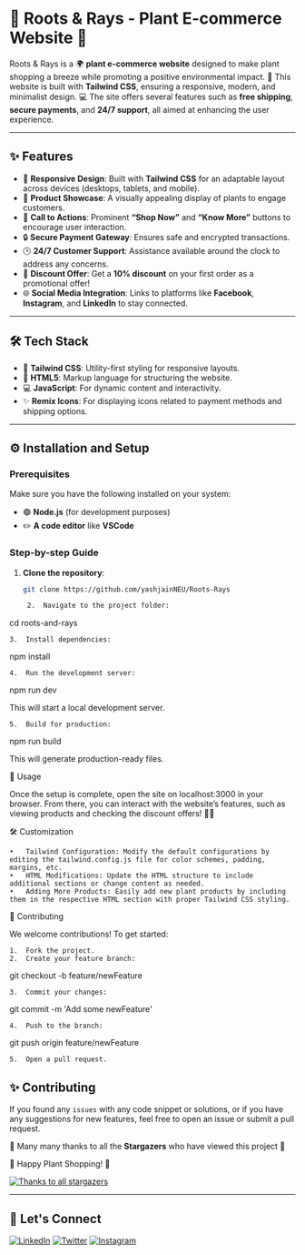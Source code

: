 # 🌱 Roots & Rays - Plant E-commerce Website 🌿

Roots & Rays is a 🌍 **plant e-commerce website** designed to make plant shopping a breeze while promoting a positive environmental impact. 🌿 This website is built with **Tailwind CSS**, ensuring a responsive, modern, and minimalist design. 💻 The site offers several features such as **free shipping**, **secure payments**, and **24/7 support**, all aimed at enhancing the user experience.

---

## ✨ Features

- 📱 **Responsive Design**: Built with **Tailwind CSS** for an adaptable layout across devices (desktops, tablets, and mobile).
- 🌸 **Product Showcase**: A visually appealing display of plants to engage customers.
- 🛒 **Call to Actions**: Prominent **“Shop Now”** and **“Know More”** buttons to encourage user interaction.
- 🔒 **Secure Payment Gateway**: Ensures safe and encrypted transactions.
- 🕒 **24/7 Customer Support**: Assistance available around the clock to address any concerns.
- 🎁 **Discount Offer**: Get a **10% discount** on your first order as a promotional offer!
- 🌐 **Social Media Integration**: Links to platforms like **Facebook**, **Instagram**, and **LinkedIn** to stay connected.

---

## 🛠️ Tech Stack

- 🎨 **Tailwind CSS**: Utility-first styling for responsive layouts.
- 🧱 **HTML5**: Markup language for structuring the website.
- 💻 **JavaScript**: For dynamic content and interactivity.
- ✨ **Remix Icons**: For displaying icons related to payment methods and shipping options.

---

## ⚙️ Installation and Setup

### Prerequisites

Make sure you have the following installed on your system:

- 🟢 **Node.js** (for development purposes)
- ✏️ **A code editor** like **VSCode**

### Step-by-step Guide

1. **Clone the repository**:
   ```bash
   git clone https://github.com/yashjainNEU/Roots-Rays

	2.	Navigate to the project folder:

cd roots-and-rays


	3.	Install dependencies:

npm install


	4.	Run the development server:

npm run dev

This will start a local development server.

	5.	Build for production:

npm run build

This will generate production-ready files.

🚀 Usage

Once the setup is complete, open the site on localhost:3000 in your browser. From there, you can interact with the website’s features, such as viewing products and checking the discount offers! 🌿💸

🛠️ Customization

	•	Tailwind Configuration: Modify the default configurations by editing the tailwind.config.js file for color schemes, padding, margins, etc.
	•	HTML Modifications: Update the HTML structure to include additional sections or change content as needed.
	•	Adding More Products: Easily add new plant products by including them in the respective HTML section with proper Tailwind CSS styling.

🤝 Contributing

We welcome contributions! To get started:

	1.	Fork the project.
	2.	Create your feature branch:

git checkout -b feature/newFeature


	3.	Commit your changes:

git commit -m 'Add some newFeature'


	4.	Push to the branch:

git push origin feature/newFeature


	5.	Open a pull request.


## ✨ Contributing

If you found any `issues` with any code snippet or solutions, or if you have any suggestions for new features, feel free to open an issue or submit a pull request.

🌟 Many many thanks to all the **Stargazers** who have viewed this project 🌟

🌿 Happy Plant Shopping! 🌱

[![Thanks to all stargazers](https://img.shields.io/github/stars/your-repo.svg)](https://github.com/yashjainNEU/Roots-Rays)

---

## 🔗 Let's Connect

[![LinkedIn](https://img.shields.io/badge/LinkedIn-0077B5?style=for-the-badge&logo=linkedin&logoColor=white)](https://www.linkedin.com/in/yashjaindev/)
[![Twitter](https://img.shields.io/badge/Twitter-1DA1F2?style=for-the-badge&logo=twitter&logoColor=white)](https://x.com/yash_jn09)
[![Instagram](https://img.shields.io/badge/Instagram-E4405F?style=for-the-badge&logo=instagram&logoColor=white)](https://www.instagram.com/mr.yash.jn/)



